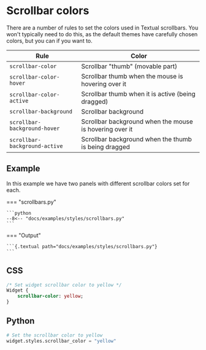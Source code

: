 # Scrollbar colors

There are a number of rules to set the colors used in Textual scrollbars. You won't typically need to do this, as the default themes have carefully chosen colors, but you can if you want to.

| Rule                          | Color                                                   |
| ----------------------------- | ------------------------------------------------------- |
| `scrollbar-color`             | Scrollbar "thumb" (movable part)                        |
| `scrollbar-color-hover`       | Scrollbar thumb when the mouse is hovering over it      |
| `scrollbar-color-active`      | Scrollbar thumb when it is active (being dragged)       |
| `scrollbar-background`        | Scrollbar background                                    |
| `scrollbar-background-hover`  | Scrollbar background when the mouse is hovering over it |
| `scrollbar-background-active` | Scrollbar background when the thumb is being dragged    |

## Example

In this example we have two panels with different scrollbar colors set for each.

=== "scrollbars.py"

    ```python
    --8<-- "docs/examples/styles/scrollbars.py"
    ```

=== "Output"

    ```{.textual path="docs/examples/styles/scrollbars.py"}
    ```

## CSS

```sass
/* Set widget scrollbar color to yellow */
Widget {
    scrollbar-color: yellow;
}
```

## Python

```python
# Set the scrollbar color to yellow
widget.styles.scrollbar_color = "yellow"
```
